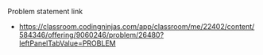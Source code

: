 Problem statement link

- https://classroom.codingninjas.com/app/classroom/me/22402/content/584346/offering/9060246/problem/26480?leftPanelTabValue=PROBLEM

